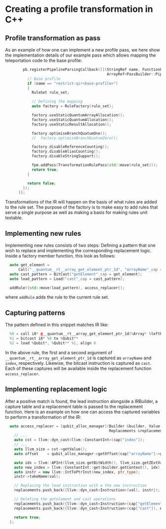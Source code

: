 # Creating a profile transformation in C++

## Profile transformation as pass

As an example of how one can implement a new profile pass, we here show the
implementation details of our example pass which allows mapping the
teleportation code to the base profile:

```c++
        pb.registerPipelineParsingCallback([](StringRef name, FunctionPassManager &fpm,
                                              ArrayRef<PassBuilder::PipelineElement> /*unused*/) {
          // Base profile
          if (name == "restrict-qir<base-profile>")
          {
            RuleSet rule_set;

            // Defining the mapping
            auto factory = RuleFactory(rule_set);

            factory.useStaticQuantumArrayAllocation();
            factory.useStaticQuantumAllocation();
            factory.useStaticResultAllocation();

            factory.optimiseBranchQuatumOne();
            //  factory.optimiseBranchQuatumZero();

            factory.disableReferenceCounting();
            factory.disableAliasCounting();
            factory.disableStringSupport();

            fpm.addPass(TransformationRulePass(std::move(rule_set)));
            return true;
          }

          return false;
        });
      }};
```

Transformations of the IR will happen on the basis of what rules are added to
the rule set. The purpose of the factory is to make easy to add rules that serve
a single purpose as well as making a basis for making rules unit testable.

## Implementing new rules

Implementing new rules consists of two steps: Defining a pattern that one wish
to replace and implementing the corresponding replacement logic. Inside a
factory member function, this look as follows:

```c++
  auto get_element =
      Call("__quantum__rt__array_get_element_ptr_1d", "arrayName"_cap = _, "index"_cap = _);
  auto cast_pattern = BitCast("getElement"_cap = get_element);
  auto load_pattern = Load("cast"_cap = cast_pattern);

  addRule({std::move(load_pattern), access_replacer});
```

where `addRule` adds the rule to the current rule set.

## Capturing patterns

The pattern defined in this snippet matches IR like:

```c++
  %0 = call i8* @__quantum__rt__array_get_element_ptr_1d(%Array* %leftPreshared, i64 0)
  %1 = bitcast i8* %0 to %Qubit**
  %2 = load %Qubit*, %Qubit** %1, align 8
```

In the above rule, the first and a second argument of
`__quantum__rt__array_get_element_ptr_1d` is captured as `arrayName` and
`index`, respectively. Likewise, the bitcast instruction is captured as `cast`.
Each of these captures will be available inside the replacement function
`access_replacer`.

## Implementing replacement logic

After a positive match is found, the lead instruction alongside a IRBuilder, a
capture table and a replacement table is passed to the replacement function.
Here is an example on how one can access the captured variables to perform a
transformation of the IR:

```c++
  auto access_replacer = [qubit_alloc_manager](Builder &builder, Value *val, Captures &cap,
                                               Replacements &replacements) {
    // ...
    auto cst = llvm::dyn_cast<llvm::ConstantInt>(cap["index"]);
    // ...
    auto llvm_size = cst->getValue();
    auto offset    = qubit_alloc_manager->getOffset(cap["arrayName"]->getName().str());

    auto idx = llvm::APInt(llvm_size.getBitWidth(), llvm_size.getZExtValue() + offset);
    auto new_index = llvm::ConstantInt::get(builder.getContext(), idx);
    auto instr = new llvm::IntToPtrInst(new_index, ptr_type);
    instr->takeName(val);

    // Replacing the lead instruction with a the new instruction
    replacements.push_back({llvm::dyn_cast<Instruction>(val), instr});

    // Deleting the getelement and cast operations
    replacements.push_back({llvm::dyn_cast<Instruction>(cap["getElement"]), nullptr});
    replacements.push_back({llvm::dyn_cast<Instruction>(cap["cast"]), nullptr});

    return true;
  };
```
